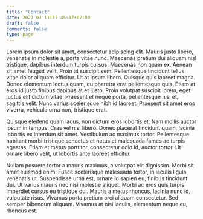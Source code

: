 ```yaml
---
title: "Contact"
date: 2021-03-11T17:45:37+07:00
draft: false
comments: false 
type: page
---
```


Lorem ipsum dolor sit amet, consectetur adipiscing elit. Mauris justo libero, venenatis in molestie a, porta vitae nunc. Maecenas pretium dui aliquam nisl tristique, dapibus interdum turpis cursus. Maecenas non quam ex. Aenean sit amet feugiat velit. Proin at suscipit sem. Pellentesque tincidunt tellus vitae dolor aliquam efficitur. Ut at ipsum libero. Quisque quis laoreet magna. Donec elementum lectus quam, eu pharetra erat pellentesque quis. Etiam at eros id justo finibus dapibus at et justo. Proin volutpat suscipit lorem, eget luctus elit dictum vitae. Praesent et neque porta, pellentesque nisi et, sagittis velit. Nunc varius scelerisque nibh id laoreet. Praesent sit amet eros viverra, vehicula urna non, tristique erat.

Quisque eleifend quam lacus, non dictum eros lobortis et. Nam mollis auctor ipsum in tempus. Cras vel nisi libero. Donec placerat tincidunt quam, lacinia lobortis ex interdum sit amet. Vestibulum ac maximus tortor. Pellentesque habitant morbi tristique senectus et netus et malesuada fames ac turpis egestas. Etiam et metus porttitor, consectetur odio id, auctor tortor. Ut ornare libero velit, ut lobortis ante laoreet efficitur.

Nullam posuere tortor a mauris maximus, a volutpat elit dignissim. Morbi sit amet euismod enim. Fusce scelerisque malesuada tortor, in iaculis ligula venenatis ut. Suspendisse urna est, ornare id sapien eu, finibus tincidunt dui. Ut varius mauris nec nisi molestie aliquet. Morbi ac eros quis turpis imperdiet cursus eu tristique dui. Mauris a metus rhoncus, lacinia nunc id, vulputate risus. Vivamus porta pretium orci aliquam consectetur. Sed semper bibendum aliquam. Vivamus at nisi iaculis, elementum neque eu, rhoncus est. 